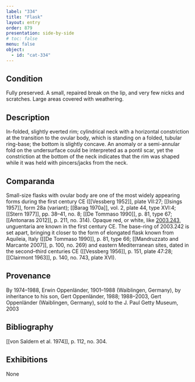 ```yaml
---
label: "334"
title: "Flask"
layout: entry
order: 879
presentation: side-by-side
# toc: false
menu: false
object:
  - id: "cat-334"
---
```


## Condition

Fully preserved. A small, repaired break on the lip, and very few nicks and scratches. Large areas covered with weathering.

## Description

In-folded, slightly everted rim; cylindrical neck with a horizontal constriction at the transition to the ovular body, which is standing on a folded, tubular ring-base; the bottom is slightly concave. An anomaly or a semi-annular fold on the undersurface could be interpreted as a pontil scar, yet the constriction at the bottom of the neck indicates that the rim was shaped while it was held with pincers/jacks from the neck.

## Comparanda

Small-size flasks with ovular body are one of the most widely appearing forms during the first century CE ([[Vessberg 1952]], plate VII:27; [[Isings 1957]], form 28a (variant); [[Barag 1970a]], vol. 2, plate 44, type XVI:4; [[Stern 1977]], pp. 38–41, no. 8; [[De Tommaso 1990]], p. 81, type 67; [[Antonaras 2012]], p. 211, no. 314). Opaque red, or white, like [2003.243](#num), unguentaria are known in the first century CE. The base-ring of 2003.242 is set apart, bringing it closer to the form of elongated flask known from Aquileia, Italy ([[De Tommaso 1990]], p. 81, type 66; [[Mandruzzato and Marcante 2007]], p. 100, no. 269) and eastern Mediterranean sites, dated in the second–third centuries CE ([[Vessberg 1956]], p. 151, plate 47:28; [[Clairmont 1963]], p. 140, no. 743, plate XVI).

## Provenance

By 1974–1988, Erwin Oppenländer, 1901–1988 (Waiblingen, Germany), by inheritance to his son, Gert Oppenländer, 1988; 1988–2003, Gert Oppenländer (Waiblingen, Germany), sold to the J. Paul Getty Museum, 2003

## Bibliography

[[von Saldern et al. 1974]], p. 112, no. 304.

## Exhibitions

None